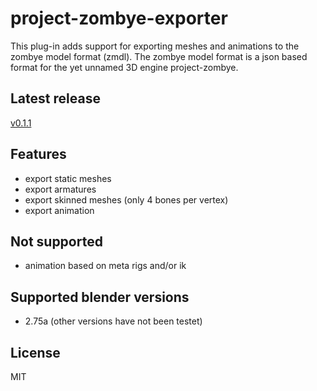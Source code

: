 # project-zombye-exporter

This plug-in adds support for exporting meshes and animations to the zombye model format (zmdl). The zombye model format is a json based format for the yet unnamed 3D engine project-zombye.

## Latest release

[v0.1.1](https://github.com/Berling/project-zombye-exporter/releases/tag/v0.1.1)

## Features

* export static meshes
* export armatures
* export skinned meshes (only 4 bones per vertex)
* export animation

## Not supported

* animation based on meta rigs and/or ik

## Supported blender versions

* 2.75a (other versions have not been testet)

## License

MIT
